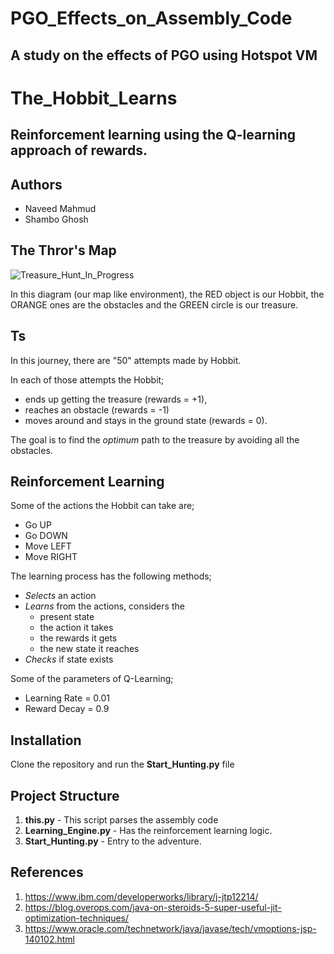 # PGO_Effects_on_Assembly_Code
## A study on the effects of PGO using Hotspot VM

# The_Hobbit_Learns
## Reinforcement learning using the Q-learning approach of rewards.

## Authors
* Naveed Mahmud
* Shambo Ghosh

## The Thror's Map

![Treasure_Hunt_In_Progress](https://user-images.githubusercontent.com/35944630/57576577-53813000-7428-11e9-9973-9e3a1da330ed.png)


In this diagram (our map like environment), the RED object is our Hobbit, the ORANGE ones are the obstacles and the GREEN circle is our treasure.

## Ts

In this journey, there are "50" attempts made by Hobbit. 

In each of those attempts the Hobbit;

* ends up getting the treasure (rewards = +1), 
* reaches an obstacle (rewards = -1) 
* moves around and stays in the ground state (rewards = 0). 

The goal is to find the *optimum* path to the treasure by avoiding all the obstacles.

## Reinforcement Learning

Some of the actions the Hobbit can take are;

* Go UP
* Go DOWN
* Move LEFT
* Move RIGHT

The learning process has the following methods; 

* *Selects* an action
* *Learns* from the actions, considers the 
  * present state
  * the action it takes
  * the rewards it gets 
  * the new state it reaches
* *Checks* if state exists 


Some of the parameters of Q-Learning;

* Learning Rate = 0.01 
* Reward Decay = 0.9 

## Installation

Clone the repository and run the **Start_Hunting.py** file

## Project Structure

1. **this.py** - This script parses the assembly code 
2. **Learning_Engine.py** - Has the reinforcement learning logic.
3. **Start_Hunting.py** - Entry to the adventure.

## References

1. https://www.ibm.com/developerworks/library/j-jtp12214/
2. https://blog.overops.com/java-on-steroids-5-super-useful-jit-optimization-techniques/
3. https://www.oracle.com/technetwork/java/javase/tech/vmoptions-jsp-140102.html



